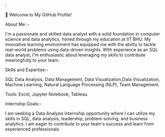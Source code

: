 :

👋 Welcome to My GitHub Profile!

About Me :-

I'm a passionate and skilled data analyst with a solid foundation in computer science and data analytics, honed through my education at IIT BHU. My innovative learning environment has equipped me with the ability to tackle real-world problems using data-driven insights. With experience as an SQL data analyst, I'm enthusiastic about leveraging my skills to contribute meaningfully to your team.



Skills and Expertise:-

SQL Data Analysis, Data Management, Data Visualization,Data Visualization, Machine Learning, Natural Language Processing (NLP), Team Management.

Tools: Excel, Jupyter Notebook, Tableau.



Internship Goals:-

I am seeking a Data Analysis internship opportunity where I can utilize my skills in SQL, data analysis, leadership, problem-solving, and business analytics. I am eager to contribute to your team's success and learn from experienced professionals.

